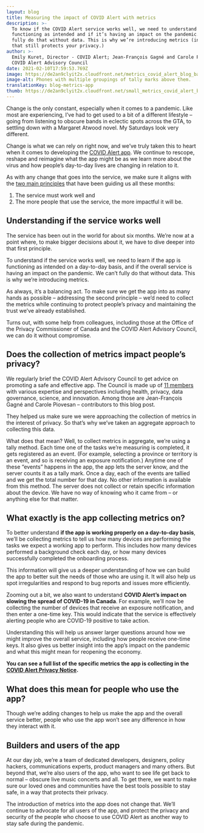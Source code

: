 ```yaml
---
layout: blog
title: Measuring the impact of COVID Alert with metrics
description: >-
  To know if the COVID Alert service works well, we need to understand if it’s
  functioning as intended and if it’s having an impact on the pandemic. We can’t
  fully do that without data. This is why we’re introducing metrics (in a way
  that still protects your privacy.)
author: >-
  Emily Kuret, Director - COVID Alert; Jean-François Gagné and Carole Piovesan -
  COVID Alert Advisory Council
date: 2021-02-10T17:59:53.769Z
image: https://de2an9clyit2x.cloudfront.net/metrics_covid_alert_blog_banner_d83e1f15da.jpg
image-alt: Phones with multiple groupings of tally marks above them.
translationKey: blog-metrics-app
thumb: https://de2an9clyit2x.cloudfront.net/small_metrics_covid_alert_blog_banner_d83e1f15da.jpg
---
```

Change is the only constant, especially when it comes to a pandemic. Like most are experiencing, I’ve had to get used to a bit of a different lifestyle – going from listening to obscure bands in eclectic spots across the GTA, to settling down with a Margaret Atwood novel. My Saturdays look very different.

Change is what we can rely on right now, and we’ve truly taken this to heart when it comes to developing the [COVID Alert app](https://www.canada.ca/en/public-health/services/diseases/coronavirus-disease-covid-19/covid-alert.html). We continue to rescope, reshape and reimagine what the app might be as we learn more about the virus and how people’s day-to-day lives are changing in relation to it.

As with any change that goes into the service, we make sure it aligns with the [two main principles](https://digital.canada.ca/2020/10/02/building-an-effective-exposure-notification-service-like-covid-alert/) that have been guiding us all these months:

1. The service must work well and
2. The more people that use the service, the more impactful it will be.

## Understanding if the service works well

The service has been out in the world for about six months. We’re now at a point where, to make bigger decisions about it, we have to dive deeper into that first principle.

To understand if the service works well, we need to learn if the app is functioning as intended on a day-to-day basis, and if the overall service is having an impact on the pandemic. We can’t fully do that without data. This is why we’re introducing metrics.

As always, it’s a balancing act. To make sure we get the app into as many hands as possible – addressing the second principle – we’d need to collect the metrics while continuing to protect people’s privacy and maintaining the trust we’ve already established.

Turns out, with some help from colleagues, including those at the Office of the Privacy Commissioner of Canada and the COVID Alert Advisory Council, we can do it without compromise.

## Does the collection of metrics impact people’s privacy?

We regularly brief the COVID Alert Advisory Council to get advice on promoting a safe and effective app. The Council is made up of [11 members](https://www.ic.gc.ca/eic/site/icgc.nsf/eng/h_07694.html) with various expertise and perspectives including health, privacy, data governance, science, and innovation. Among those are Jean-François Gagné and Carole Piovesan – contributors to this blog post.

They helped us make sure we were approaching the collection of metrics in the interest of privacy. So that’s why we’ve taken an aggregate approach to collecting this data.

What does that mean? Well, to collect metrics in aggregate, we’re using a tally method. Each time one of the tasks we’re measuring is completed, it gets registered as an event. (For example, selecting a province or territory is an event, and so is receiving an exposure notification.) Anytime one of these “events” happens in the app, the app lets the server know, and the server counts it as a tally mark. Once a day, each of the events are tallied and we get the total number for that day. No other information is available from this method. The server does not collect or retain specific information about the device. We have no way of knowing who it came from – or anything else for that matter.
## What exactly is the app collecting metrics on?

To better understand **if the app is working properly on a day-to-day basis**, we’ll be collecting metrics to tell us how many devices are performing the tasks we expect a working app to perform. This includes how many devices performed a background check each day, or how many devices successfully completed the onboarding process.

This information will give us a deeper understanding of how we can build the app to better suit the needs of those who are using it. It will also help us spot irregularities and respond to bug reports and issues more efficiently.

Zooming out a bit, we also want to understand **COVID Alert’s impact on slowing the spread of COVID-19 in Canada**. For example, we’ll now be collecting the number of devices that receive an exposure notification, and then enter a one-time key. This would indicate that the service is effectively alerting people who are COVID-19 positive to take action.

Understanding this will help us answer larger questions around how we might improve the overall service, including how people receive one-time keys. It also gives us better insight into the app’s impact on the pandemic and what this might mean for reopening the economy.

**You can see a full list of the specific metrics the app is collecting in the [COVID Alert Privacy Notice](https://www.canada.ca/en/public-health/services/diseases/coronavirus-disease-covid-19/covid-alert/privacy-policy.html).**
## What does this mean for people who use the app?

Though we’re adding changes to help us make the app and the overall service better, people who use the app won’t see any difference in how they interact with it.
## Builders and users of the app

At our day job, we’re a team of dedicated developers, designers, policy hackers, communications experts, product managers and many others. But beyond that, we’re also users of the app, who want to see life get back to normal – obscure live music concerts and all. To get there, we want to make sure our loved ones and communities have the best tools possible to stay safe, in a way that protects their privacy.

The introduction of metrics into the app does not change that. We’ll continue to advocate for all users of the app, and protect the privacy and security of the people who choose to use COVID Alert as another way to stay safe during the pandemic.

